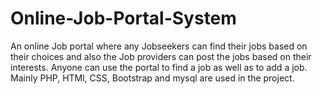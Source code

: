 # Online-Job-Portal-System 

An online Job portal where any Jobseekers can find their jobs based on their choices and also the Job providers can post the jobs based on their interests. Anyone can use the portal to find a job as well as to add a job. Mainly PHP, HTMl, CSS, Bootstrap and mysql are used in the project. 
